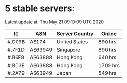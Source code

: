# 5 stable servers:

Latest update at: Thu May 21 09:10:09 UTC 2020

| ID | ASN | Server Country | Online |
| -- | --- | -------------- | ------ |
| #.D09B | AS174 | United States | 890 hrs |
| #.7F1D | AS63949 | Singapore | 890 hrs |
| #.B6F8 | AS63888 | Hong Kong | 640 hrs |
| #.BD3E | AS63888 | Hong Kong | 1709 hrs |
| #.2A79 | AS63949 | Japan | 549 hrs |

